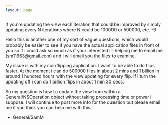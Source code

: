 ```yaml
---
layout: page
---
```


If you're updating the view each iteration that could be improved by simply updating every N iterations where N could be 100000 or 500000, etc.
-B

Hello this is another one of my sort of vague questions, which would probably be easier to see if you have the actual application files in front of you so if i could ask so much as if your interested in helping me to email me (sm11963@gmail.com) and i will email you the files to examine. 

My issue is with my coinflipping application. I want to be able to do flips faster. At the moment i can do 500000 flips in about 2 mins and 1 billion in around 1 hundred hours with the view updating for every flip. If i turn the updating off i can do 1 billion flips in about 1 min 30 secs. 

So my question is how to update the view from within a General/NSOperation object without taking processing time or power i suppose. I will continue to post more info for the question but please email me if you think you can help me with this. 

- General/SamM